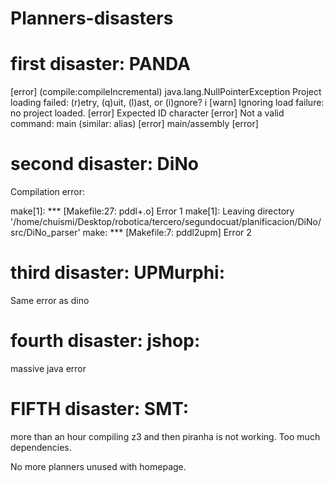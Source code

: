 # Planners-disasters

# first disaster: PANDA

[error] (compile:compileIncremental) java.lang.NullPointerException
Project loading failed: (r)etry, (q)uit, (l)ast, or (i)gnore? i
[warn] Ignoring load failure: no project loaded.
[error] Expected ID character
[error] Not a valid command: main (similar: alias)
[error] main/assembly
[error] 

# second disaster: DiNo

Compilation error:

make[1]: *** [Makefile:27: pddl+.o] Error 1
make[1]: Leaving directory '/home/chuismi/Desktop/robotica/tercero/segundocuat/planificacion/DiNo/src/DiNo_parser'
make: *** [Makefile:7: pddl2upm] Error 2

# third disaster: UPMurphi:

Same error as dino


# fourth disaster: jshop:

massive java error

# FIFTH disaster: SMT:

more than an hour compiling z3 and then piranha is not working. Too much dependencies.

No more planners unused with homepage.
